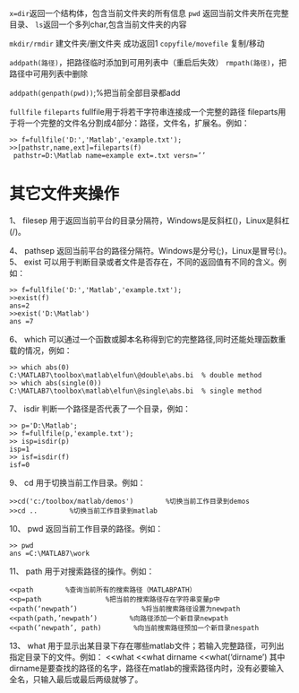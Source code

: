 `x=dir`返回一个结构体，包含当前文件夹的所有信息
`pwd` 返回当前文件夹所在完整目录、
`ls`返回一个多列char,包含当前文件夹的内容

`mkdir/rmdir` 建文件夹/删文件夹   成功返回1
`copyfile/movefile` 复制/移动

`addpath(路径)`，把路径临时添加到可用列表中（重启后失效）
`rmpath(路径)`，把路径中可用列表中删除

`addpath(genpath(pwd))`;%把当前全部目录都add

`fullfile` `fileparts`
fullfile用于将若干字符串连接成一个完整的路径
fileparts用于将一个完整的文件名分割成4部分：路径，文件名，扩展名。例如：
```
>> f=fullfile('D:','Matlab','example.txt');
>>[pathstr,name,ext]=fileparts(f)
 pathstr=D:\Matlab name=example ext=.txt versn=’’
```

# 其它文件夹操作
1、        filesep
用于返回当前平台的目录分隔符，Windows是反斜杠(\)，Linux是斜杠(/)。

4、        pathsep
返回当前平台的路径分隔符。Windows是分号(;)，Linux是冒号(:)。
5、        exist
可以用于判断目录或者文件是否存在，不同的返回值有不同的含义。例如：
```
>> f=fullfile('D:','Matlab','example.txt');
>>exist(f)
ans=2
>>exist('D:\Matlab')
ans =7
```
6、        which
可以通过一个函数或脚本名称得到它的完整路径,同时还能处理函数重载的情况，例如：
```
>> which abs(0)
C:\MATLAB7\toolbox\matlab\elfun\@double\abs.bi  % double method
>> which abs(single(0))
C:\MATLAB7\toolbox\matlab\elfun\@single\abs.bi  % single method
```
7、        isdir
判断一个路径是否代表了一个目录，例如：
```
>> p='D:\Matlab';
>> f=fullfile(p,'example.txt');
>> isp=isdir(p)
isp=1
>> isf=isdir(f)
isf=0
```

9、        cd
用于切换当前工作目录。例如：
```
>>cd('c:/toolbox/matlab/demos')        %切换当前工作目录到demos
>>cd ..        %切换当前工作目录到matlab
```
10、        pwd
返回当前工作目录的路径。例如：
```
>> pwd
ans =C:\MATLAB7\work
```
11、        path
用于对搜索路径的操作。例如：
```
<<path        %查询当前所有的搜索路径（MATLABPATH）
<<p=path                %把当前的搜索路径存在字符串变量p中
<<path(‘newpath’)                %将当前搜索路径设置为newpath
<<path(path,’newpath’)        %向路径添加一个新目录newpath
<<path(’newpath’, path)        %向当前搜索路径预加一个新目录nespath
```

13、        what
用于显示出某目录下存在哪些matlab文件；若输入完整路径，可列出指定目录下的文件。例如：
<<what
<<what dirname
<<what(‘dirname’)
其中dirname是要查找的路径的名字，路径在matlab的搜索路径内时，没有必要输入全名，只输入最后或最后两级就够了。
